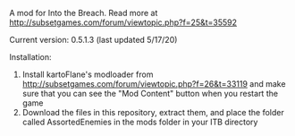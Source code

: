 A mod for Into the Breach. Read more at http://subsetgames.com/forum/viewtopic.php?f=25&t=35592

Current version: 0.5.1.3 (last updated 5/17/20)

Installation:
1. Install kartoFlane's modloader from http://subsetgames.com/forum/viewtopic.php?f=26&t=33119 and make sure that you can see the "Mod Content" button when you restart the game
2. Download the files in this repository, extract them, and place the folder called AssortedEnemies in the mods folder in your ITB directory
